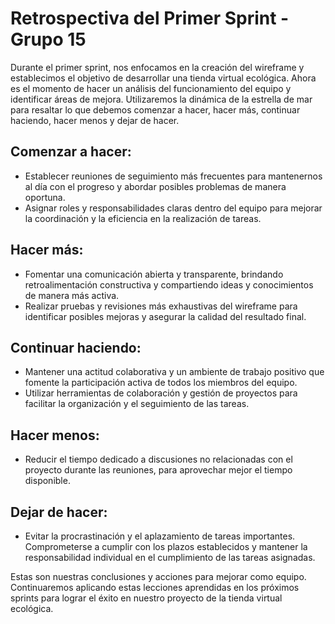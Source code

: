 # Retrospectiva del Primer Sprint - Grupo 15

Durante el primer sprint, nos enfocamos en la creación del wireframe y establecimos el objetivo de desarrollar una tienda virtual ecológica. Ahora es el momento de hacer un análisis del funcionamiento del equipo y identificar áreas de mejora. Utilizaremos la dinámica de la estrella de mar para resaltar lo que debemos comenzar a hacer, hacer más, continuar haciendo, hacer menos y dejar de hacer.

## Comenzar a hacer:
- Establecer reuniones de seguimiento más frecuentes para mantenernos al día con el progreso y abordar posibles problemas de manera oportuna.
- Asignar roles y responsabilidades claras dentro del equipo para mejorar la coordinación y la eficiencia en la realización de tareas.

## Hacer más:
- Fomentar una comunicación abierta y transparente, brindando retroalimentación constructiva y compartiendo ideas y conocimientos de manera más activa.
- Realizar pruebas y revisiones más exhaustivas del wireframe para identificar posibles mejoras y asegurar la calidad del resultado final.

## Continuar haciendo:
- Mantener una actitud colaborativa y un ambiente de trabajo positivo que fomente la participación activa de todos los miembros del equipo.
- Utilizar herramientas de colaboración y gestión de proyectos para facilitar la organización y el seguimiento de las tareas.

## Hacer menos:
- Reducir el tiempo dedicado a discusiones no relacionadas con el proyecto durante las reuniones, para aprovechar mejor el tiempo disponible.

## Dejar de hacer:
- Evitar la procrastinación y el aplazamiento de tareas importantes. Comprometerse a cumplir con los plazos establecidos y mantener la responsabilidad individual en el cumplimiento de las tareas asignadas.

Estas son nuestras conclusiones y acciones para mejorar como equipo. Continuaremos aplicando estas lecciones aprendidas en los próximos sprints para lograr el éxito en nuestro proyecto de la tienda virtual ecológica.

